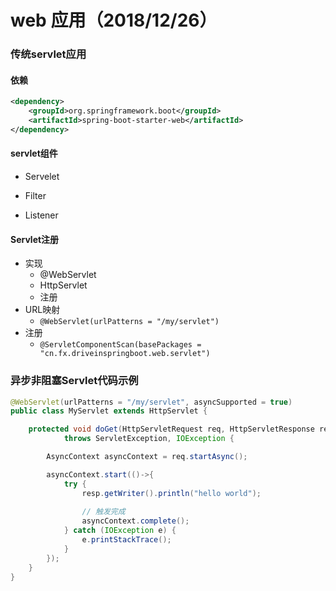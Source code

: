 # web 应用（2018/12/26）

### 传统servlet应用

#### 依赖

```xml
<dependency>
	<groupId>org.springframework.boot</groupId>
	<artifactId>spring-boot-starter-web</artifactId>
</dependency>
```

#### servlet组件

* Servelet

* Filter

* Listener
#### Servlet注册

* 实现
  * @WebServlet
  * HttpServlet
  * 注册 
* URL映射
  * `@WebServlet(urlPatterns = "/my/servlet")` 
* 注册
  * `@ServletComponentScan(basePackages = "cn.fx.driveinspringboot.web.servlet")` 

### 异步非阻塞Servlet代码示例

```java
@WebServlet(urlPatterns = "/my/servlet", asyncSupported = true)
public class MyServlet extends HttpServlet {

    protected void doGet(HttpServletRequest req, HttpServletResponse resp)
            throws ServletException, IOException {

        AsyncContext asyncContext = req.startAsync();

        asyncContext.start(()->{
            try {
                resp.getWriter().println("hello world");
                
                // 触发完成
                asyncContext.complete();
            } catch (IOException e) {
                e.printStackTrace();
            }
        });
    }
}
```







